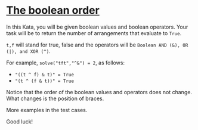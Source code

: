 # [The boolean order](https://www.codewars.com/kata/59eb1e4a0863c7ff7e000008)

In this Kata, you will be given boolean values and boolean operators. Your task will be to return the number of arrangements that evaluate to `True`.

`t,f` will stand for true, false and the operators will be `Boolean AND (&), OR (|), and XOR (^)`.

For example, `solve("tft","^&") = 2`, as follows:
- ```"((t ^ f) & t)" = True```
- ```"(t ^ (f & t))" = True```

Notice that the order of the boolean values and operators does not change. What changes is the position of braces.

More examples in the test cases.

Good luck!